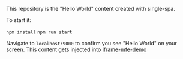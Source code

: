 This repository is the "Hello World" content created with single-spa. 

To start it:

`npm install`
`npm run start`

Navigate to `localhost:9000` to confirm you see "Hello World" on your screen. This content gets injected into [iframe-mfe-demo](https://github.com/rilorie/iframe-mfe-demo)